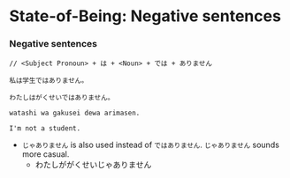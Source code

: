 # State-of-Being: Negative sentences

### Negative sentences

```text
// <Subject Pronoun> + は + <Noun> + では + ありません

私は学生ではありません。

わたしはがくせいではありません。

watashi wa gakusei dewa arimasen.

I'm not a student.
```

* `じゃありません` is also used instead of `ではありません`. `じゃありません` sounds more casual.
  * わたしががくせいじゃありません

